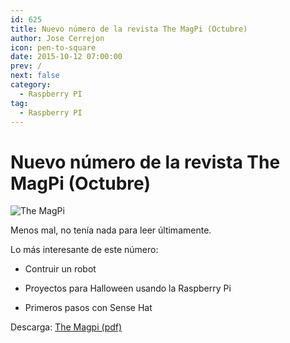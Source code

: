 ```yaml
---
id: 625
title: Nuevo número de la revista The MagPi (Octubre)
author: Jose Cerrejon
icon: pen-to-square
date: 2015-10-12 07:00:00
prev: /
next: false
category:
  - Raspberry PI
tag:
  - Raspberry PI
---
```


# Nuevo número de la revista The MagPi (Octubre)

![The MagPi](/images/2015/10/Magpi38.jpg)

Menos mal, no tenía nada para leer últimamente.

Lo más interesante de este número:

* Contruir un robot

* Proyectos para Halloween usando la Raspberry Pi

* Primeros pasos con Sense Hat

Descarga: [The Magpi (pdf)](https://www.raspberrypi.org/magpi-issues/MagPi38.pdf)
